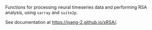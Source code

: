 Functions for processing neural timeseries data and performing RSA analysis, using `xarray` and `suite2p`.

See documentation at https://jyang-2.github.io/xRSA/.

